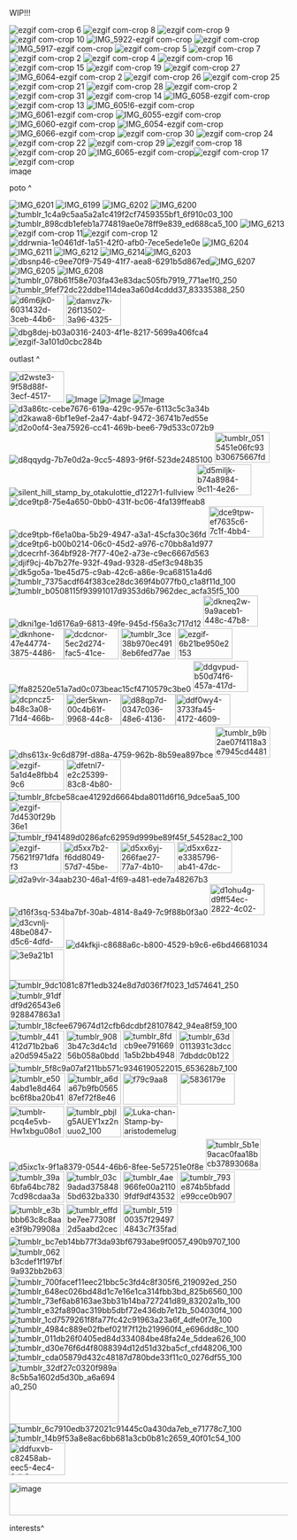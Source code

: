 WIP!!!



![ezgif com-crop 6](https://github.com/user-attachments/assets/78627f35-2657-44a3-b334-469203ef9240)
![ezgif com-crop 8](https://github.com/user-attachments/assets/1759742b-28b0-473e-b484-c86005440bc8)
![ezgif com-crop 9](https://github.com/user-attachments/assets/973615e7-34e0-43c3-bdbe-9134d04b5cda)
![ezgif com-crop 10](https://github.com/user-attachments/assets/5b1a3739-23dd-47c5-b21f-f1e2b3deae48)
![IMG_5922-ezgif com-crop](https://github.com/user-attachments/assets/10c9c82d-2e5f-4ab7-9c25-b53307260072)
![ezgif com-crop](https://github.com/user-attachments/assets/ecd6189f-70be-4cb3-bbdf-090392c53448)
![IMG_5917-ezgif com-crop](https://github.com/user-attachments/assets/02880c96-638a-4bb5-8c29-d912c9e0f429)
![ezgif com-crop 5](https://github.com/user-attachments/assets/560a315b-5d60-4e35-9b09-36f05ecfedac)
![ezgif com-crop 7](https://github.com/user-attachments/assets/9840afe2-7f30-4753-bc5c-9bfb81feb64d)
![ezgif com-crop 2](https://github.com/user-attachments/assets/901aa7da-419a-4851-a49f-7aae044e0fdb)
![ezgif com-crop 4](https://github.com/user-attachments/assets/7c878b35-37fc-4388-b445-6aab1c4cd4b6)
![ezgif com-crop 16](https://github.com/user-attachments/assets/94c727f7-16a4-4d2b-b44e-afdc02eeb995)
![ezgif com-crop 15](https://github.com/user-attachments/assets/af27506b-9aa1-4aec-a464-795a3cda2172)
![ezgif com-crop 19](https://github.com/user-attachments/assets/0f2b8f26-59e1-4630-a2ca-61831efbb52a)
![ezgif com-crop 27](https://github.com/user-attachments/assets/d04b6eab-d362-4880-a2e0-5e6756b6c4a7)
![IMG_6064-ezgif com-crop 2](https://github.com/user-attachments/assets/e42c955b-e5f6-424a-a657-d07c946c71b1)
![ezgif com-crop 26](https://github.com/user-attachments/assets/7f10abfb-5280-4dab-a7f8-36eca07c2583)
![ezgif com-crop 25](https://github.com/user-attachments/assets/42285c9c-18c1-4632-b566-21e8833046f3)
![ezgif com-crop 21](https://github.com/user-attachments/assets/c7ed7c82-6a88-4819-8c70-d98d3a7230d6)
![ezgif com-crop 28](https://github.com/user-attachments/assets/63edd50a-cafc-4300-97d1-6749b63a2e7e)
![ezgif com-crop 2](https://github.com/user-attachments/assets/7e1f1589-b59c-4e33-8c60-8c2f26b8923d)
![ezgif com-crop 31](https://github.com/user-attachments/assets/9c1af7fe-1e04-4be6-976e-185f9950f98f)
![ezgif com-crop 14](https://github.com/user-attachments/assets/4e39d42a-4344-4bbe-b6cc-30578745e5fa)
![IMG_6058-ezgif com-crop](https://github.com/user-attachments/assets/97049a0a-c5ae-4271-a4a6-8faa9fd89775)
![ezgif com-crop 13](https://github.com/user-attachments/assets/4af5566c-8c97-4a5b-b323-2d53a5349775)
![IMG_605!6-ezgif com-crop](https://github.com/user-attachments/assets/6aab4ae8-9125-45b2-9f2d-61cd42e0ab7f)
![IMG_6061-ezgif com-crop](https://github.com/user-attachments/assets/dc3de8d1-8302-415b-bd9d-f441efd1ff9e)
![IMG_6055-ezgif com-crop](https://github.com/user-attachments/assets/e5793c83-d2a4-4148-903a-4167646fb2a7)![IMG_6060-ezgif com-crop](https://github.com/user-attachments/assets/541fb539-bc6d-408f-85c9-df6f3caa0d70)
![IMG_6054-ezgif com-crop](https://github.com/user-attachments/assets/5bb17e14-e37b-409d-9241-7303117c7260)
![IMG_6066-ezgif com-crop](https://github.com/user-attachments/assets/99e91d97-792e-425a-9a30-5e16027f244a)
![ezgif com-crop 30](https://github.com/user-attachments/assets/409fa0b6-0990-4dba-8ca1-4d0dbed3fda0)
![ezgif com-crop 24](https://github.com/user-attachments/assets/acb1a87f-6fc4-49dc-92a9-1e07b14654e4)
![ezgif com-crop 22](https://github.com/user-attachments/assets/401e0f48-c02b-4248-9056-eec483a41d06)
![ezgif com-crop 29](https://github.com/user-attachments/assets/d8cc80a3-937e-4259-928f-11ba602437d7)
![ezgif com-crop 18](https://github.com/user-attachments/assets/d535b7ea-c433-4407-a8a7-774b3b96e9e6)
![ezgif com-crop 20](https://github.com/user-attachments/assets/7aeb4233-a2d3-431d-b9ed-9b3825af5dd8)
![IMG_6065-ezgif com-crop](https://github.com/user-attachments/assets/26748c47-ecb3-4b19-b699-357714dbee53)![ezgif com-crop 17](https://github.com/user-attachments/assets/5713215e-58c3-4a9b-b76c-712212d5ff8c)
![ezgif com-crop](https://github.com/user-attachments/assets/d965f6c5-3c35-4f0c-be61-ba5fc846e373)
<img width="3000" height="16" alt="image" src="https://github.com/user-attachments/assets/8e5967af-c15e-468d-afcc-00ca97f82f02" />

poto ^

![IMG_6201](https://github.com/user-attachments/assets/9bb4435a-e34e-4cbb-ac13-4b45179a7b6f)
![IMG_6199](https://github.com/user-attachments/assets/3e257eb1-7a3d-40be-87a4-7ac85a8a671e)
![IMG_6202](https://github.com/user-attachments/assets/772c6ad0-6641-4acf-acc9-1d125be25b16)
![IMG_6200](https://github.com/user-attachments/assets/cc2291ee-eca4-4ac3-b3e8-eadb369614dd)![tumblr_1c4a9c5aa5a2a1c419f2cf7459355bf1_6f910c03_100](https://github.com/user-attachments/assets/21bc4d58-6557-495a-a115-1c13c1cce5ee)
![tumblr_898cdb1efeb1a774819ae0e78ff9e839_ed688ca5_100](https://github.com/user-attachments/assets/de41b432-1674-4c41-b1eb-f87dabef8e1a)
![IMG_6213](https://github.com/user-attachments/assets/09949f47-8e3e-4af8-8555-334dfb8bc308)![ezgif com-crop 11](https://github.com/user-attachments/assets/828af832-c2fc-4ea7-a8c5-c681bad50df0)![ezgif com-crop 12](https://github.com/user-attachments/assets/f85cc5ae-1a80-4b04-a0b3-82d720a3e42b)
![ddrwnia-1e0461df-1a51-42f0-afb0-7ece5ede1e0e](https://github.com/user-attachments/assets/27d76a62-1af5-4de5-b2e9-93a2fc73ed1d)
![IMG_6204](https://github.com/user-attachments/assets/44eb8a83-76f7-4d52-a780-667f315f0fe2)
![IMG_6211](https://github.com/user-attachments/assets/666bd891-97b2-4090-a09e-d4d5b1d70dad)
 ![IMG_6212](https://github.com/user-attachments/assets/48e3b2a2-5062-4226-9eec-4ab5ac97a2ae)
![IMG_6214](https://github.com/user-attachments/assets/795fe5bd-1359-440b-8f9a-00ac82095730)![IMG_6203](https://github.com/user-attachments/assets/cd2731bb-56a8-4adf-8799-cb3d24158c4a)![dbsnp46-c9ee70f9-7549-41f7-aea8-6291b5d867ed](https://github.com/user-attachments/assets/95190df7-449e-4fd0-aa21-1725e6edccfb)![IMG_6207](https://github.com/user-attachments/assets/d594e435-8fa2-4a34-b75f-7e873f7f5ac7)
![IMG_6205](https://github.com/user-attachments/assets/50d1222a-9355-47b6-a275-2e187787825a)
![IMG_6208](https://github.com/user-attachments/assets/3f790872-0352-4cdc-af82-0fed9e5d0f9b) ![tumblr_078b61f58e703fa43e83dac505fb7919_771ae1f0_250](https://github.com/user-attachments/assets/26cff907-80e8-4c97-8dc8-4de7d51edb14)
 ![tumblr_9fef72dc22ddbe114dea3a60d4cddd37_83335388_250](https://github.com/user-attachments/assets/da340f35-8989-4701-8a52-d91cda29041d)
<img width="99" height="57" alt="d6m6jk0-6031432d-3ceb-44b6-8a38-3a05ede7618c" src="https://github.com/user-attachments/assets/1439f357-9d8e-4454-9450-377c55419bca" />  <img width="99" height="56" alt="damvz7k-26f13502-3a96-4325-aecb-4dde39b67814" src="https://github.com/user-attachments/assets/aa8e398b-5da0-4f83-a0d9-bb4673a6fa99" />
   ![dbg8dej-b03a0316-2403-4f1e-8217-5699a406fca4](https://github.com/user-attachments/assets/2e753df9-c38f-40ea-9182-4183f39485aa) 
![ezgif-3a101d0cbc284b](https://github.com/user-attachments/assets/d1b7a08b-9fdb-49e9-9537-d7616d1d73b2)

outlast ^

<img width="99" height="56" alt="d2wste3-9f58d88f-3ecf-4517-8435-2edf8d59f9be" src="https://github.com/user-attachments/assets/5b2d72e3-3428-4231-9c0b-ae7a9b6eabdc" />   ![Image](https://github.com/user-attachments/assets/77dec6ab-0560-425e-87a4-fb4162fbbd9f)
![Image](https://github.com/user-attachments/assets/0bca4b92-fb30-4266-bf12-e1c15821977d)
![Image](https://github.com/user-attachments/assets/bfbc01ae-2482-4ac2-8b6b-0e32747f2981)
![d3a86tc-cebe7676-619a-429c-957e-6113c5c3a34b](https://github.com/user-attachments/assets/50f21e30-38b6-4eda-96c2-a2944c7ea44c)![d2kawa8-6bf1e9ef-2a47-4abf-9472-36741b7ed55e](https://github.com/user-attachments/assets/ce414f81-33d9-449c-92b9-67de441ca914)![d2o0of4-3ea75926-cc41-469b-bee6-79d533c072b9](https://github.com/user-attachments/assets/b156d5c0-ff33-4bfa-b1e1-9aafc1448cd9)![d8qqydg-7b7e0d2a-9cc5-4893-9f6f-523de2485100](https://github.com/user-attachments/assets/df1d6f34-7446-4a14-b555-8246e58b07a2)
<img width="99" height="55" alt="tumblr_0515451e06fc93b30675667fd567b9cd_69a02a00_100" src="https://github.com/user-attachments/assets/72e55e1b-f680-4e94-a6b8-e4db3fb2e40c" />
![silent_hill_stamp_by_otakulottie_d1227r1-fullview](https://github.com/user-attachments/assets/ff2bc0f9-304f-4f06-a477-8e864bf522b3)
<img width="99" height="56" alt="d5miljk-b74a8984-9c11-4e26-a7eb-e654f4cf8131" src="https://github.com/user-attachments/assets/36cc2c70-760d-4b13-ad2f-30187d0f1c74" />![dce9tp8-75e4a650-0bb0-431f-bc06-4fa139ffeab8](https://github.com/user-attachments/assets/4babdc4d-b29d-4a09-ab88-580b24716dc7)![dce9tpb-f6e1a0ba-5b29-4947-a3a1-45cfa30c36fd](https://github.com/user-attachments/assets/40e9329c-3627-40a1-9218-00ab6491cf94)
<img width="99" height="56" alt="dce9tpw-ef7635c6-7c1f-4bb4-947d-139191cf23d3" src="https://github.com/user-attachments/assets/4f7d306d-839d-40f3-808b-91c6f93459a2" />
![dce9tp6-b00b0214-06c0-45d2-a976-c70bb8a1d977](https://github.com/user-attachments/assets/72145f9e-a72c-4a04-ab93-6527c80b4b8d)
![dcecrhf-364bf928-7f77-40e2-a73e-c9ec6667d563](https://github.com/user-attachments/assets/3ab0c63f-a08f-4e08-b7cd-82c6acdb285a) 
![djif9cj-4b7b27fe-932f-49ad-9328-d5ef3c948b35](https://github.com/user-attachments/assets/a088db58-d3fc-4886-aa7f-dc50e1a89637)
![dk5go5a-1be45d75-c9ab-42c6-a86e-9ca68151a4d6](https://github.com/user-attachments/assets/d7547664-4e2f-426b-ab1e-dabb208812cc)
![tumblr_7375acdf64f383ce28dc369f4b077fb0_c1a8f11d_100](https://github.com/user-attachments/assets/41741d28-c7f0-40a5-b1ed-a3ceb4986681)
![tumblr_b0508115f93991017d9353d6b7962dec_acfa35f5_100](https://github.com/user-attachments/assets/5763673f-1570-4b2d-b5c3-d9fd8f0de99b)
![dkni1ge-1d6176a9-6813-49fe-945d-f56a3c717d12](https://github.com/user-attachments/assets/e1b1fb97-19ee-42df-9074-c4ed907572cf)
<img width="99" height="56" alt="dkneq2w-9a9aceb1-448c-47b8-ac4c-172fa5a7b4e6" src="https://github.com/user-attachments/assets/10114c43-ddde-4ccd-8ce3-8c9507ff5cfb" /><img width="99" height="56" alt="dknhone-47e44774-3875-4486-bf7e-1da5f2d32ed5" src="https://github.com/user-attachments/assets/1493a749-6ef7-4b28-a8fd-f05ddc964e87" /><img width="99" height="56" alt="dcdcnor-5ec2d274-fac5-41ce-a108-bd7364adb9bc" src="https://github.com/user-attachments/assets/debaea9e-25ee-4f66-9d0f-b28054a91945" />
<img width="99" height="56" alt="tumblr_3ce38b970ec4918eb6fed77aea42d4c9_4ad4e4a7_100" src="https://github.com/user-attachments/assets/4af0b8d7-d899-425b-96f4-4286dd6193b6" />
<img width="99" height="56" alt="ezgif-6b21be950e2153" src="https://github.com/user-attachments/assets/bfc45e59-ad99-4ca1-9dca-f8dfd9d9eb5a" />
![ffa82520e51a7ad0c073beac15cf4710579c3be0](https://github.com/user-attachments/assets/dc10bc88-517f-469e-9fdd-e43a505e7248)
<img width="99" height="56" alt="ddgvpud-b50d74f6-457a-417d-bcd5-702915b83e1e" src="https://github.com/user-attachments/assets/b9e86172-52a6-4906-93be-5a224d721fbf" />
<img width="99" height="57" alt="dcpncz5-b48c3a08-71d4-466b-a9ec-eb8198152f3b" src="https://github.com/user-attachments/assets/c115166d-32a1-4117-b946-fe655960c898" />
<img width="99" height="56" alt="der5kwn-00c4b61f-9968-44c8-bf53-a2a63b9dca85" src="https://github.com/user-attachments/assets/c3cf2b05-1d01-4623-b456-5815f8e8424d" /><img width="99" height="56" alt="d88qp7d-0347c036-48e6-4136-846a-1349e13e8a68" src="https://github.com/user-attachments/assets/7a3b2e26-7e99-4e9d-b018-9137c12739bc" /><img width="99" height="56" alt="ddf0wy4-3733fa45-4172-4609-ab6e-305dc6a16f80" src="https://github.com/user-attachments/assets/8bfd4c0d-46ae-4c56-a078-ba01914699f1" />
![dhs613x-9c6d879f-d88a-4759-962b-8b59ea897bce](https://github.com/user-attachments/assets/fbf1352e-51ea-4c86-bfa9-1a50fc1cbfc0)
<img width="99" height="56" alt="tumblr_b9b2ae07f4118a3e7945cd44811a383b_63345c20_100" src="https://github.com/user-attachments/assets/ad27960d-7741-4af2-9f0d-443203b8d123" />
<img width="99" height="56" alt="ezgif-5a1d4e8fbb49c6" src="https://github.com/user-attachments/assets/2a370c23-c231-4da7-be25-ff205a2bb15a" />
<img width="99" height="56" alt="dfetnl7-e2c25399-83c8-4b80-8d48-a1ca699d7e93" src="https://github.com/user-attachments/assets/ab796679-6495-4c54-a065-950efcc780ee" />
 ![tumblr_8fcbe58cae41292d6664bda8011d6f16_9dce5aa5_100](https://github.com/user-attachments/assets/8938beff-3140-4c27-8bf3-74ba7eb7e9da)
 <img width="94" height="56" alt="ezgif-7d4530f29b36e1" src="https://github.com/user-attachments/assets/5a6c1ec3-c4e1-4f47-bcf0-dfd90b106ca8" />
 ![tumblr_f941489d0286afc62959d999be89f45f_54528ac2_100](https://github.com/user-attachments/assets/824e2413-df75-4999-80fc-a467734bf1ce)
 <img width="94" height="56" alt="ezgif-75621f971dfaf3" src="https://github.com/user-attachments/assets/41064ea5-d5fc-4683-b2ab-28e74fc13361" />
 <img width="99" height="56" alt="d5xx7b2-f6dd8049-57d7-45be-8761-241c44d1d4dc" src="https://github.com/user-attachments/assets/9d7ffe5a-a5e7-48f1-bbe2-02d8a44abc16" />
<img width="99" height="56" alt="d5xx6yj-266fae27-77a7-4b10-aa3b-b3fbf459ea59" src="https://github.com/user-attachments/assets/cbcdd3d6-edd8-421c-8486-003577c051e3" />
<img width="99" height="56" alt="d5xx6zz-e3385796-ab41-47dc-ae56-115c6e809657" src="https://github.com/user-attachments/assets/d61c099b-40e9-478d-a928-64f19165fb9b" />
![d2a9vlr-34aab230-46a1-4f69-a481-ede7a48267b3](https://github.com/user-attachments/assets/a771318d-4aef-4146-988d-9389fa37b4c4)
![d16f3sq-534ba7bf-30ab-4814-8a49-7c9f88b0f3a0](https://github.com/user-attachments/assets/dd7974c2-6d9d-4e41-8592-281b9ef3498c)
<img width="99" height="56" alt="d1ohu4g-d9ff54ec-2822-4c02-8085-f44a114a3e1a" src="https://github.com/user-attachments/assets/ee39c260-8b8b-4b2e-9876-c3c772a51e0f" />
<img width="99" height="56" alt="d3cvnlj-48be0847-d5c6-4dfd-b44a-1b3706b02d77" src="https://github.com/user-attachments/assets/b4fc6a9b-30ea-4798-85fa-7d3131f052db" />
![d4kfkji-c8688a6c-b800-4529-b9c6-e6bd46681034](https://github.com/user-attachments/assets/bea530a8-3472-44a8-be97-df763323e253)
<img width="99" height="56" alt="3e9a21b1" src="https://github.com/user-attachments/assets/a1879f91-3a8e-49fb-b358-e02964f16c74" />
![tumblr_9dc1081c87f1edb324e8d7d036f7f023_1d574641_250](https://github.com/user-attachments/assets/5efaa5f5-4b3d-435b-971e-c4cf816087aa)
<img width="99" height="56" alt="tumblr_91dfdf9d26543e6928847863a1e38310_c947f4b6_100" src="https://github.com/user-attachments/assets/4439f4bf-94c8-4580-a6ce-8715a3330896" />
![tumblr_18cfee679674d12cfb6dcdbf28107842_94ea8f59_100](https://github.com/user-attachments/assets/dd31a714-eb3e-41fe-9041-eedf8fcead11)
<img width="99" height="56" alt="tumblr_441412d71b2ba6a20d5945a22e3603f2_d22c0d43_100" src="https://github.com/user-attachments/assets/2b88bf9a-6a30-4434-8b88-c92b64ba97f4" />
<img width="99" height="56" alt="tumblr_9083b47c3d4c1d56b058a0bdd766dc1b_6284b4dc_100" src="https://github.com/user-attachments/assets/fac5d1e4-a0a6-45c8-81a1-40922fdf36f4" />
<img width="97" height="57" alt="tumblr_8fdcb9ee7916691a5b2bb494832a2ac7_4db86849_100" src="https://github.com/user-attachments/assets/887d05cc-9647-4195-84d6-4d7c84938091" />
<img width="99" height="56" alt="tumblr_63d0113931c3dcc7dbddc0b12241524c_70e41f73_100" src="https://github.com/user-attachments/assets/54b9e69f-899b-45cd-bd20-95bb38bb1ff4" />
![tumblr_5f8c9a07af211bb571c9346190522015_653628b7_100](https://github.com/user-attachments/assets/302b49b7-cb91-4d06-980d-d48f496889e7)
<img width="101" height="57" alt="tumblr_e504abd1e8d464bc6f8ba20b410a9850_497c4531_250" src="https://github.com/user-attachments/assets/5a1923fa-ae5b-4d6a-a09d-b998222d6a20" />
<img width="97" height="57" alt="tumblr_a6da67b9fb056587ef72f8e4646d1c62_bdf38776_100" src="https://github.com/user-attachments/assets/387977ae-1024-471f-b102-adbd411c8894" />
<img width="99" height="56" alt="f79c9aa8" src="https://github.com/user-attachments/assets/7a42f98b-ddc2-4696-927b-7b55d64b9f9d" />
<img width="99" height="56" alt="5836179e" src="https://github.com/user-attachments/assets/898b4c2f-768e-424b-a38e-4b0443bad9b1" />
<img width="99" height="56" alt="tumblr-pcq4e5vb-Hw1xbgu08o1-100" src="https://github.com/user-attachments/assets/41a56858-3c5c-45a2-9453-91c1479d7547" />
<img width="99" height="56" alt="tumblr_pbjlg5AUEY1xz2nuuo2_100" src="https://github.com/user-attachments/assets/d6408fb3-4a55-41ff-aa19-0d91ba4d919f" />
<img width="99" height="56" alt="Luka-chan-Stamp-by-aristodemelugix" src="https://github.com/user-attachments/assets/0a7c5164-7359-4be6-8961-04eedd94b1c0" />
![d5ixc1x-9f1a8379-0544-46b6-8fee-5e57251e0f8e](https://github.com/user-attachments/assets/1344efca-6906-4c4d-9d76-5ff7154941e8)
<img width="99" height="56" alt="tumblr_5b1e9acac0faa18bcb37893068a5e25c_09e36fcf_100" src="https://github.com/user-attachments/assets/c882f5de-ec97-4d34-919b-5289cb50837f" />
<img width="99" height="56" alt="tumblr_39a6bfa64bc7827cd98cdaa3a3352da3_c865033e_100" src="https://github.com/user-attachments/assets/ff60b451-bee5-448a-967f-50c755e9d95a" />
<img width="99" height="56" alt="tumblr_03c9adad3758485bd632ba330cfe1112_e01defaa_100" src="https://github.com/user-attachments/assets/0b6c7b55-426a-4c34-b59d-830248a8168b" />
<img width="99" height="56" alt="tumblr_4ae966fe00a21109fdf9df43532e5436_ec2f90c6_100" src="https://github.com/user-attachments/assets/769e749f-4d84-4495-ad69-9d56419136cb" />
<img width="99" height="56" alt="tumblr_793e874b5bfadde99cce0b907d45846b_5ef8b853_100" src="https://github.com/user-attachments/assets/09c583fe-a2fb-43ae-9629-c43993be1726" />
<img width="99" height="56" alt="tumblr_e3bbbb63c8c8aae3f9b79908a6734a86_5a7ea7c5_100" src="https://github.com/user-attachments/assets/38b26e7e-7a9f-47da-8029-4450b85ebbc2" />
<img width="99" height="56" alt="tumblr_effdbe7ee77308f2d5aabd2cecdfb98a_607f002c_100" src="https://github.com/user-attachments/assets/e20b78f0-e48a-4563-a1bc-93783266f02c" />
<img width="99" height="56" alt="tumblr_51900357f294974843c7f35fad580763_b6b2257c_100" src="https://github.com/user-attachments/assets/d134a324-f610-4a55-a4ac-885356ef56c6" />
![tumblr_bc7eb14bb77f3da93bf6793abe9f0057_490b9707_100](https://github.com/user-attachments/assets/7b9daf1d-a9cb-43a8-a2f4-a45ce14ab714)
<img width="99" height="56" alt="tumblr_062b3cdef1f197bf9a932bb2b631c45a_7a3bfbd9_100" src="https://github.com/user-attachments/assets/a4855aff-73f1-45f6-8e79-1bb7aff1a695" />
![tumblr_700facef11eec21bbc5c3fd4c8f305f6_219092ed_250](https://github.com/user-attachments/assets/ba2b29fd-698e-4baf-821a-79e1bdc7daea)
![tumblr_648ec026bd48d1c7e16e1ca314fbb3bd_825b6560_100](https://github.com/user-attachments/assets/f8b920fb-7b13-4d63-b05b-1c3076ac0bda)
![tumblr_73ef6ab8163ae3bb31b14ba727241d89_83202a1b_100](https://github.com/user-attachments/assets/cc55b631-0bf6-4bc3-97d9-222531d6375c)
![tumblr_e32fa890ac319bb5dbf72e436db7e12b_504030f4_100](https://github.com/user-attachments/assets/f4392b2f-853f-4f1b-b220-5d945e1fd65c)
![tumblr_1cd7579261f8fa77fc42c91963a23a6f_4dfe0f7e_100](https://github.com/user-attachments/assets/f1a7aa45-eee8-4683-a219-148919d93a37)
![tumblr_4984c889e02fbef021f7f12b219960f4_e696dd8c_100](https://github.com/user-attachments/assets/d293ded7-ea27-4e35-8ed6-0dff2de65c03)
![tumblr_011db26f0405ed84d334084be48fa24e_5ddea626_100](https://github.com/user-attachments/assets/1f72bd05-c494-43c4-a492-4cf716d75230)
![tumblr_d30e76f6d4f8088394d12d51d32ba5cf_cfd48206_100](https://github.com/user-attachments/assets/1892a6f3-debc-40a4-8beb-109149dd00b8)
![tumblr_cda05879d432c48187d780bde33f11c0_0276df55_100](https://github.com/user-attachments/assets/37f1f2c7-41ee-4ecb-acff-c0ee151f2980)
<img width="198" height="112" alt="tumblr_32df27c0320f989a8c5b5a1602d5d30b_a6a694a0_250" src="https://github.com/user-attachments/assets/3ab42da2-d2a7-4d43-bcf3-1f628a641c0a" />
![tumblr_6c7910edb372021c91445c0a430da7eb_e71778c7_100](https://github.com/user-attachments/assets/445705a9-b15d-4c68-b6e3-10ec580f22e1)
![tumblr_14b9f53a8e8ac6bb681a3cb0b81c2659_40f01c54_100](https://github.com/user-attachments/assets/a618d650-5b59-47aa-8b88-68d9a582134a)
<img width="101" height="58" alt="ddfuxvb-c82458ab-eec5-4ec4-8db9-fc084540e71c" src="https://github.com/user-attachments/assets/cf960b34-b8e3-4765-a0f6-57a706c2327f" />









<img width="1920" height="59" alt="image" src="https://github.com/user-attachments/assets/313afe45-2629-4aab-9470-1ee506fbbecd" />

interests^
